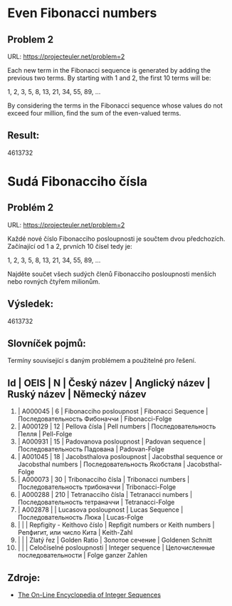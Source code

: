 Even Fibonacci numbers
================================================================================
Problem 2
--------------------------------------------------------------------------------

URL: https://projecteuler.net/problem=2

Each new term in the Fibonacci sequence is generated by adding the previous two 
terms. By starting with 1 and 2, the first 10 terms will be:

1, 2, 3, 5, 8, 13, 21, 34, 55, 89, ...

By considering the terms in the Fibonacci sequence whose values do not exceed 
four million, find the sum of the even-valued terms.

Result: 
--------------------------------------------------------------------------------
4613732

Sudá Fibonacciho čísla
================================================================================
Problém 2
--------------------------------------------------------------------------------

URL: https://projecteuler.net/problem=2

Každé nové číslo Fibonacciho posloupnosti je součtem dvou předchozích. Začínající
od 1 a 2, prvních 10 čísel tedy je:

1, 2, 3, 5, 8, 13, 21, 34, 55, 89, ...

Najděte součet všech sudých členů Fibonacciho posloupnosti menších nebo rovných 
čtyřem milionům.

Výsledek:
--------------------------------------------------------------------------------
4613732

Slovníček pojmů:
--------------------------------------------------------------------------------
Termíny související s daným problémem a použitelné pro řešení.


 Id | OEIS | N | Český název | Anglický název | Ruský název | Německý název 
-------------------------------------------------------------------
 1) | A000045 | 6 | Fibonacciho posloupnost | Fibonacci Sequence | Последовательность Фибоначчи | Fibonacci-Folge 
 2) | A000129 | 12 | Pellova čísla | Pell numbers | Последовательность Пелля | Pell-Folge 
 3) | A000931 | 15 | Padovanova posloupnost | Padovan sequence | Последовательность Падована | Padovan-Folge 
 4) | A001045 | 18 | Jacobsthalova posloupnost | Jacobsthal sequence or Jacobsthal numbers | Последовательность Якобсталя | Jacobsthal-Folge 
 5) | A000073 | 30 | Tribonacciho čísla | Tribonacci numbers | Последовательность трибоначчи | Tribonacci-Folge 
 6) | A000288 | 210 | Tetranacciho čísla | Tetranacci numbers | Последовательность тетраначчи | Tetranacci-Folge 
 7) | A002878 |  | Lucasova posloupnost | Lucas Sequence | Последовательность Люка | Lucas-Folge 
 8) |  |  | Repfigity - Keithovo číslo | Repfigit numbers or Keith numbers | Репфигит, или число Кита | Keith-Zahl 
 9) |  |  | Zlatý řez | Golden Ratio | Золотое сечение | Goldenen Schnitt 
 10) |  |  | Celočíselné posloupnosti | Integer sequence | Целочисленные последовательности | Folge ganzer Zahlen 


Zdroje:
--------------------------------------------------------------------------------

* [The On-Line Encyclopedia of Integer Sequences](https://oeis.org)
